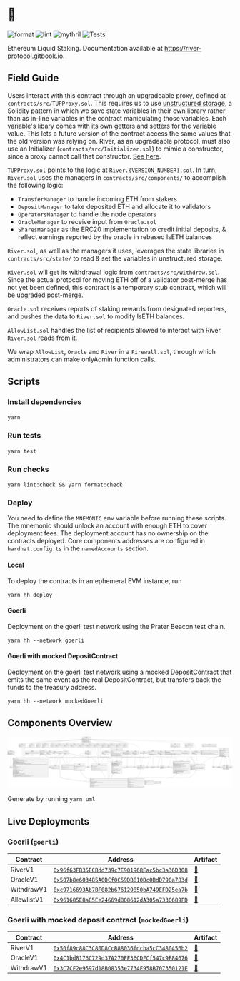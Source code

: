 # 🌊
![format](https://github.com/River-Protocol/river-contracts/actions/workflows/Format.yaml/badge.svg)
![lint](https://github.com/River-Protocol/river-contracts/actions/workflows/Lint.yaml/badge.svg)
![mythril](https://github.com/River-Protocol/river-contracts/actions/workflows/Mythril.yaml/badge.svg)
![Tests](https://github.com/River-Protocol/river-contracts/actions/workflows/Tests.yaml/badge.svg)

Ethereum Liquid Staking. Documentation available at https://river-protocol.gitbook.io.

## Field Guide
Users interact with this contract through an upgradeable proxy, defined at `contracts/src/TUPProxy.sol`. This requires us to use [unstructured storage](https://blog.openzeppelin.com/upgradeability-using-unstructured-storage/), a Solidity pattern in which we save state variables in their own library rather than as in-line variables in the contract manipulating those variables. Each variable's libary comes with its own getters and setters for the variable value. This lets a future version of the contract access the same values that the old version was relying on. River, as an upgradeable protocol, must also use an Initializer (`contracts/src/Initializer.sol`) to mimic a constructor, since a proxy cannot call that constructor. [See here](https://docs.openzeppelin.com/upgrades-plugins/1.x/writing-upgradeable#initializers).

`TUPProxy.sol` points to the logic at `River.{VERSION_NUMBER}.sol`. In turn, `River.sol` uses the managers in `contracts/src/components/` to accomplish the following logic:

- `TransferManager` to handle incoming ETH from stakers
- `DepositManager` to take deposited ETH and allocate it to validators
- `OperatorsManager` to handle the node operators
- `OracleManager` to receive input from `Oracle.sol`
- `SharesManager` as the ERC20 implementation to credit initial deposits, & reflect earnings reported by the oracle in rebased lsETH balances

`River.sol`, as well as the managers it uses, leverages the state libraries in `contracts/src/state/` to read & set the variables in unstructured storage.

`River.sol` will get its withdrawal logic from `contracts/src/Withdraw.sol`. Since the actual protocol for moving ETH off of a validator post-merge has not yet been defined, this contract is a temporary stub contract, which will be upgraded post-merge.

`Oracle.sol` receives reports of staking rewards from designated reporters, and pushes the data to `River.sol` to modify lsETH balances.

`AllowList.sol` handles the list of recipients allowed to interact with River. `River.sol` reads from it.

We wrap `AllowList`, `Oracle` and `River` in a `Firewall.sol`, through which administrators can make onlyAdmin function calls.

## Scripts

### Install dependencies

```
yarn
```

### Run tests

```
yarn test
```

### Run checks

```
yarn lint:check && yarn format:check
```

### Deploy

You need to define the `MNEMONIC` env variable before running these scripts. The mnemonic should unlock an account with enough ETH to cover deployment fees. The deployment account has no ownership on the contracts deployed. Core components addresses are configured in `hardhat.config.ts` in the `namedAccounts` section.

#### Local

To deploy the contracts in an ephemeral EVM instance, run

```
yarn hh deploy
```

#### Goerli

Deployment on the goerli test network using the Prater Beacon test chain.

```
yarn hh --network goerli
```

#### Goerli with mocked DepositContract

Deployment on the goerli test network using a mocked DepositContract that emits the same event as the real DepositContract, but transfers back the funds to the treasury address.

```
yarn hh --network mockedGoerli
```

## Components Overview

![Components](./docs/components.svg)

Generate by running `yarn uml`

## Live Deployments

### Goerli (`goerli`)

| Contract | Address | Artifact |
|---|---|---|
| RiverV1  | [`0x96f63FB35ECBdd739c7E901968Eac5bc3a36D308`](https://goerli.etherscan.io/address/0x96f63FB35ECBdd739c7E901968Eac5bc3a36D308) | [📜](./deployments/goerli/RiverV1.json) |
| OracleV1  | [`0x507b8e603485A0DCf0C59DB810Dc0BdD790a783d`](https://goerli.etherscan.io/address/0x507b8e603485A0DCf0C59DB810Dc0BdD790a783d)  | [📜](./deployments/goerli/OracleV1.json) |
|  WithdrawV1 | [`0xc9716693Ab7BF082b676129850bA749EFD25ea7b`](https://goerli.etherscan.io/address/0xc9716693Ab7BF082b676129850bA749EFD25ea7b)  | [📜](./deployments/goerli/WithdrawV1.json) |
| AllowlistV1 | [`0x961685E8a85Ee24669d808612dA305a7330689FD`](https://goerli.etherscan.io/address/0x961685E8a85Ee24669d808612dA305a7330689FD) | [📜](./deployments/goerli/AllowlistV1.json) |

### Goerli with mocked deposit contract (`mockedGoerli`)

| Contract | Address | Artifact |
|---|---|---|
| RiverV1  | [`0x50f89c88C3C80D8CcB88036fdcba5cC3480456b2`](https://goerli.etherscan.io/address/0x50f89c88C3C80D8CcB88036fdcba5cC3480456b2) | [📜](./deployments/mockedGoerli/RiverV1.json) |
| OracleV1  | [`0x4C1bd8176C729d37A270FF36CDFCf547c9F84676`](https://goerli.etherscan.io/address/0x4C1bd8176C729d37A270FF36CDFCf547c9F84676)  | [📜](./deployments/mockedGoerli/OracleV1.json) |
|  WithdrawV1 | [`0x3C7CF2e9597d18B08353e7734F958B707350121E`](https://goerli.etherscan.io/address/0x3C7CF2e9597d18B08353e7734F958B707350121E)  | [📜](./deployments/mockedGoerli/WithdrawV1.json) |
